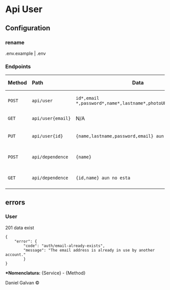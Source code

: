 # Api User

## Configuration

### rename

.env.example | .env

### Endpoints

| Method | Path              | Data                                                         | Description              | Requires authorization | Cache | Services | External Services |
| :----- | :---------------- | ------------------------------------------------------------ | :----------------------- | :--------------------- | :---- | :------- | :---------------- |
| `POST` | `api/user`        | `id*,email *,password*,name*,lastname*,photoURL,phoneNumber` | Create user for Firebase | `No`                   | `No`  | Firebase | Cloud Firestore   |
| `GET`  | `api/user{email}` | N/A                                                          | Get user for Firebase    | `No`                   | `No`  | Firebase | Cloud Firestore   |
| `PUT`  | `api/user{id}`    | `{name,lastname,password,email} aun no esta`                 | Update user for Firebase | `No`                   | `No`  | Firebase | Cloud Firestore   |
| `POST`  | `api/dependence`    | `{name}`                 | Update user for Firebase | `No`                   | `No`  | Firebase | Cloud Firestore   |
| `GET`  | `api/dependence`    | `{id,name} aun no esta`                 | Update user for Firebase | `No`                   | `No`  | Firebase | Cloud Firestore   |


## errors

### User

201 data exist

```
{
    "error": {
        "code": "auth/email-already-exists",
        "message": "The email address is already in use by another account."
        }
}
```

**\*Nomenclatura:** {Service} - {Method}

Daniel Galvan ©
